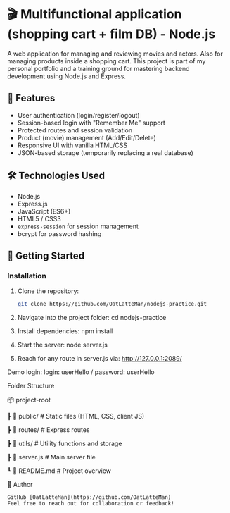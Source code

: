 # 🎬 Multifunctional application (shopping cart + film DB) - Node.js

A web application for managing and reviewing movies and actors. Also
for managing products inside a shopping cart. This project is part of my personal portfolio and a training ground for mastering backend development using Node.js and Express.

## 📌 Features

- User authentication (login/register/logout)
- Session-based login with "Remember Me" support
- Protected routes and session validation
- Product (movie) management (Add/Edit/Delete)
- Responsive UI with vanilla HTML/CSS
- JSON-based storage (temporarily replacing a real database)

## 🛠️ Technologies Used

- Node.js
- Express.js
- JavaScript (ES6+)
- HTML5 / CSS3
- `express-session` for session management
- bcrypt for password hashing

## 🚀 Getting Started

### Installation

1. Clone the repository:
   ```bash
   git clone https://github.com/OatLatteMan/nodejs-practice.git

2. Navigate into the project folder:
    cd nodejs-practice

3. Install dependencies:
    npm install

4. Start the server:
    node server.js

5. Reach for any route in server.js via:
    http://127.0.0.1:2089/


Demo login:
    login: userHello / password: userHello


Folder Structure

📦 project-root

 ┣ 📂 public/              # Static files (HTML, CSS, client JS)

 ┣ 📂 routes/              # Express routes

 ┣ 📂 utils/               # Utility functions and storage

 ┣ 📜 server.js            # Main server file

 ┗ 📜 README.md            # Project overview

👤 Author

    GitHub [OatLatteMan](https://github.com/OatLatteMan)
    Feel free to reach out for collaboration or feedback!
